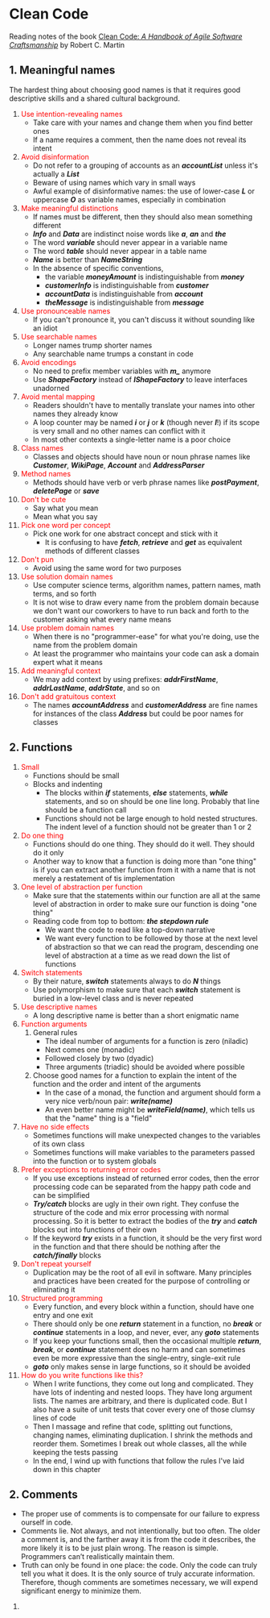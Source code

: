 # Clean Code  
Reading notes of the book [Clean Code: *A Handbook of Agile Software Craftsmanship*](https://www.investigatii.md/uploads/resurse/Clean_Code.pdf) by Robert C. Martin  
## 1. Meaningful names
The hardest thing about choosing good names is that it requires good descriptive skills and a shared cultural background.  
1. <span style="color:red">Use intention-revealing names</span>
    - Take care with your names and change them when you find better ones  
    - If a name requires a comment, then the name does not reveal its intent  
2. <span style="color:red">Avoid disinformation</span>
    - Do not refer to a grouping of accounts as an ***accountList*** unless it's actually a ***List***
    - Beware of using names which vary in small ways
    - Awful example of disinformative names: the use of lower-case ***L*** or uppercase ***O*** as variable names, especially in combination
3. <span style="color:red">Make meaningful distinctions</span>
    - If names must be different, then they should also mean something different
    - ***Info*** and ***Data*** are indistinct noise words like ***a***, ***an*** and ***the***
    - The word ***variable*** should never appear in a variable name
    - The word ***table*** should never appear in a table name
    - ***Name*** is better than ***NameString***
    - In the absence of specific conventions,
        - the variable ***moneyAmount*** is indistinguishable from ***money***
        - ***customerInfo*** is indistinguishable from ***customer***
        - ***accountData*** is indistinguishable from ***account***
        - ***theMessage*** is indistinguishable from ***message***
4. <span style="color:red">Use pronounceable names</span>
    - If you can't pronounce it, you can't discuss it without sounding like an idiot
5. <span style="color:red">Use searchable names</span>
    - Longer names trump shorter names
    - Any searchable name trumps a constant in code
6. <span style="color:red">Avoid encodings</span>
    - No need to prefix member variables with ***m_*** anymore
    - Use ***ShapeFactory*** instead of ***IShapeFactory*** to leave interfaces unadorned
7. <span style="color:red">Avoid mental mapping</span>
    - Readers shouldn't have to mentally translate your names into other names they already know
    - A loop counter may be named ***i*** or ***j*** or ***k*** (though never ***l***!) if its scope is very small and no other names can conflict with it
    - In most other contexts a single-letter name is a poor choice
8. <span style="color:red">Class names</span>
    - Classes and objects should have noun or noun phrase names like ***Customer***, ***WikiPage***, ***Account*** and ***AddressParser***
9. <span style="color:red">Method names</span>
    - Methods should have verb or verb phrase names like ***postPayment***, ***deletePage*** or ***save***
10. <span style="color:red">Don't be cute</span>
    - Say what you mean
    - Mean what you say
11. <span style="color:red">Pick one word per concept</span>
    - Pick one work for one abstract concept and stick with it
        - It is confusing to have ***fetch***, ***retrieve*** and ***get*** as equivalent methods of different classes
12. <span style="color:red">Don't pun</span>
    - Avoid using the same word for two purposes
13. <span style="color:red">Use solution domain names</span>
    - Use computer science terms, algorithm names, pattern names, math terms, and so forth
    - It is not wise to draw every name from the problem domain because we don't want our coworkers to have to run back and forth to the customer asking what every name means
14. <span style="color:red">Use problem domain names</span>
    - When there is no "programmer-ease" for what you're doing, use the name from the problem domain
    - At least the programmer who maintains your code can ask a domain expert what it means
15. <span style="color:red">Add meaningful context</span>
    - We may add context by using prefixes: ***addrFirstName***, ***addrLastName***, ***addrState***, and so on
16. <span style="color:red">Don't add gratuitous context</span>
    - The names ***accountAddress*** and ***customerAddress*** are fine names for instances of the class ***Address*** but could be poor names for classes  
## 2. Functions
1. <span style="color:red">Small</span>
    - Functions should be small
    - Blocks and indenting
        - The blocks within ***if*** statements, ***else*** statements, ***while*** statements, and so on should be one line long. Probably that line should be a function call
        - Functions should not be large enough to hold nested structures. The indent level of a function should not be greater than 1 or 2
2. <span style="color:red">Do one thing</span>
    - Functions should do one thing. They should do it well. They should do it only
    - Another way to know that a function is doing more than "one thing" is if you can extract another function from it with a name that is not merely a restatement of tis implementation
3. <span style="color:red">One level of abstraction per function</span>
    - Make sure that the statements within our function are all at the same level of abstraction in order to make sure our function is doing "one thing"
    - Reading code from top to bottom: ***the stepdown rule***
        - We want the code to read like a top-down narrative
        - We want every function to be followed by those at the next level of abstraction so that we can read the program, descending one level of abstraction at a time as we read down the list of functions
4. <span style="color:red">Switch statements</span>
    - By their nature, ***switch*** statements always to do ***N*** things
    - Use polymorphism to make sure that each ***switch*** statement is buried in a low-level class and is never repeated
5. <span style="color:red">Use descriptive names</span>
    - A long descriptive name is better than a short enigmatic name
6. <span style="color:red">Function arguments</span>
    1. General rules
        - The ideal number of arguments for a function is zero (niladic)
        - Next comes one (monadic)
        - Followed closely by two (dyadic)
        - Three arguments (triadic) should be avoided where possible
    2. Choose good names for a function to explain the intent of the function and the order and intent of the arguments
        - In the case of a monad, the function and argument should form a very nice verb/noun pair: ***write(name)***
        - An even better name might be ***writeField(name)***, which tells us that the "name" thing is a "field"
7. <span style="color:red">Have no side effects</span>
    - Sometimes functions will make unexpected changes to the variables of its own class
    - Sometimes functions will make variables to the parameters passed into the function or to system globals
8. <span style="color:red">Prefer exceptions to returning error          codes</span>
    - If you use exceptions instead of returned error codes, then the error processing code can be separated from the happy path code and can be simplified
    - ***Try/catch*** blocks are ugly in their own right. They confuse the structure of the code and mix error processing with normal processing. So it is better to extract the bodies of the ***try*** and ***catch*** blocks out into functions of their own
    - If the keyword ***try*** exists in a function, it should be the very first word in the function and that there should be nothing after the ***catch/finally*** blocks
9. <span style="color:red">Don't repeat yourself</span>
    - Duplication may be the root of all evil in software. Many principles and practices have been created for the purpose of controlling or eliminating it
10. <span style="color:red">Structured programming</span>
    - Every function, and every block within a function, should have one entry and one exit
    - There should only be one ***return*** statement in a function, no ***break*** or ***continue*** statements in a loop, and never, ever, any ***goto*** statements
    - If you keep your functions small, then the occasional multiple ***return***, ***break***, or ***continue*** statement does no harm and can sometimes even be more expressive than the single-entry, single-exit rule
    - ***goto*** only makes sense in large functions, so it should be avoided
11. <span style="color:red">How do you write functions like this?</span>
    - When I write functions, they come out long and complicated. They have lots of indenting and nested loops. They have long argument lists. The names are arbitrary, and there is duplicated code. But I also have a suite of unit tests that cover every one of those clumsy lines of code
    - Then I massage and refine that code, splitting out functions, changing names, eliminating duplication. I shrink the methods and reorder them. Sometimes I break out whole classes, all the while keeping the tests passing
    - In the end, I wind up with functions that follow the rules I've laid down in this chapter
## 2. Comments
- The proper use of comments is to compensate for our failure to express ourself in code.  
- Comments lie. Not always, and not intentionally, but too often. The older a comment is, and the farther away it is from the code it describes, the more likely it is to be just plain wrong. The reason is simple. Programmers can’t realistically maintain them.  
- Truth can only be found in one place: the code. Only the code can truly tell you what it does. It is the only source of truly accurate information. Therefore, though comments are sometimes necessary, we will expend significant energy to minimize them.
1. <span style="color:red"></span>
